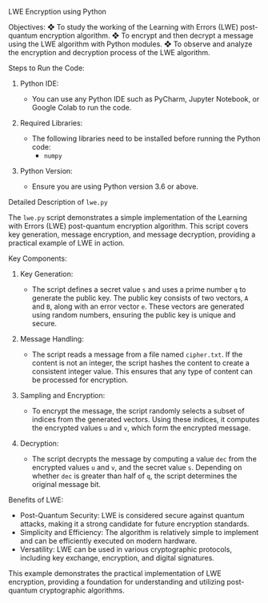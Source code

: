  LWE Encryption using Python

Objectives:
❖ To study the working of the Learning with Errors (LWE) post-quantum encryption algorithm.
❖ To encrypt and then decrypt a message using the LWE algorithm with Python modules.
❖ To observe and analyze the encryption and decryption process of the LWE algorithm.

Steps to Run the Code:

1. Python IDE:
   - You can use any Python IDE such as PyCharm, Jupyter Notebook, or Google Colab to run the code.

2. Required Libraries:
   - The following libraries need to be installed before running the Python code:
     - `numpy`

3. Python Version:
   - Ensure you are using Python version 3.6 or above.

 Detailed Description of `lwe.py`

The `lwe.py` script demonstrates a simple implementation of the Learning with Errors (LWE) post-quantum encryption algorithm. This script covers key generation, message encryption, and message decryption, providing a practical example of LWE in action.

Key Components:

1. Key Generation:
   - The script defines a secret value `s` and uses a prime number `q` to generate the public key. The public key consists of two vectors, `A` and `B`, along with an error vector `e`. These vectors are generated using random numbers, ensuring the public key is unique and secure.

2. Message Handling:
   - The script reads a message from a file named `cipher.txt`. If the content is not an integer, the script hashes the content to create a consistent integer value. This ensures that any type of content can be processed for encryption.

3. Sampling and Encryption:
   - To encrypt the message, the script randomly selects a subset of indices from the generated vectors. Using these indices, it computes the encrypted values `u` and `v`, which form the encrypted message.

4. Decryption:
   - The script decrypts the message by computing a value `dec` from the encrypted values `u` and `v`, and the secret value `s`. Depending on whether `dec` is greater than half of `q`, the script determines the original message bit.

 Benefits of LWE:

- Post-Quantum Security: LWE is considered secure against quantum attacks, making it a strong candidate for future encryption standards.
- Simplicity and Efficiency: The algorithm is relatively simple to implement and can be efficiently executed on modern hardware.
- Versatility: LWE can be used in various cryptographic protocols, including key exchange, encryption, and digital signatures.

This example demonstrates the practical implementation of LWE encryption, providing a foundation for understanding and utilizing post-quantum cryptographic algorithms.
